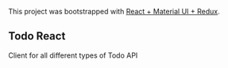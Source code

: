 This project was bootstrapped with [React  +  Material UI  + Redux](https://todo-pink.now.sh/).

## Todo React
Client for all different types of Todo API 
